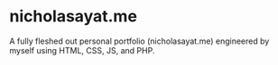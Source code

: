# nicholasayat.me

A fully fleshed out personal portfolio (nicholasayat.me) engineered by myself using HTML, CSS, JS, and PHP.
